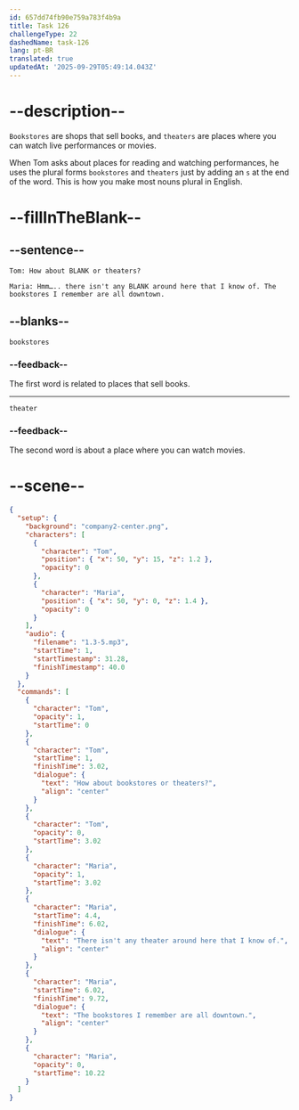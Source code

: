 ```yaml
---
id: 657dd74fb90e759a783f4b9a
title: Task 126
challengeType: 22
dashedName: task-126
lang: pt-BR
translated: true
updatedAt: '2025-09-29T05:49:14.043Z'
---
```


# --description--

`Bookstores` are shops that sell books, and `theaters` are places where you can watch live performances or movies.

When Tom asks about places for reading and watching performances, he uses the plural forms `bookstores` and `theaters` just by adding an `s` at the end of the word. This is how you make most nouns plural in English.

# --fillInTheBlank--

## --sentence--

`Tom: How about BLANK or theaters?`

`Maria: Hmm….. there isn't any BLANK around here that I know of. The bookstores I remember are all downtown.`

## --blanks--

`bookstores`

### --feedback--

The first word is related to places that sell books. 

---

`theater`

### --feedback--

The second word is about a place where you can watch movies. 

# --scene--

```json
{
  "setup": {
    "background": "company2-center.png",
    "characters": [
      {
        "character": "Tom",
        "position": { "x": 50, "y": 15, "z": 1.2 },
        "opacity": 0
      },
      {
        "character": "Maria",
        "position": { "x": 50, "y": 0, "z": 1.4 },
        "opacity": 0
      }
    ],
    "audio": {
      "filename": "1.3-5.mp3",
      "startTime": 1,
      "startTimestamp": 31.28,
      "finishTimestamp": 40.0
    }
  },
  "commands": [
    {
      "character": "Tom",
      "opacity": 1,
      "startTime": 0
    },
    {
      "character": "Tom",
      "startTime": 1,
      "finishTime": 3.02,
      "dialogue": {
        "text": "How about bookstores or theaters?",
        "align": "center"
      }
    },
    {
      "character": "Tom",
      "opacity": 0,
      "startTime": 3.02
    },
    {
      "character": "Maria",
      "opacity": 1,
      "startTime": 3.02
    },
    {
      "character": "Maria",
      "startTime": 4.4,
      "finishTime": 6.02,
      "dialogue": {
        "text": "There isn't any theater around here that I know of.",
        "align": "center"
      }
    },
    {
      "character": "Maria",
      "startTime": 6.02,
      "finishTime": 9.72,
      "dialogue": {
        "text": "The bookstores I remember are all downtown.",
        "align": "center"
      }
    },
    {
      "character": "Maria",
      "opacity": 0,
      "startTime": 10.22
    }
  ]
}
```
